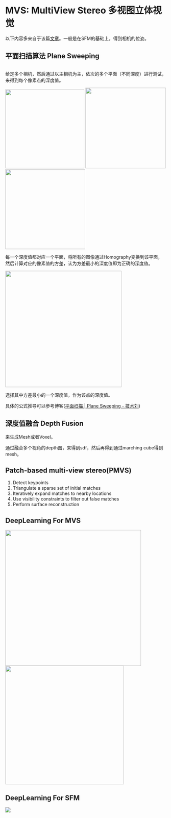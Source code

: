 # MVS: MultiView Stereo 多视图立体视觉

以下内容多来自于该篇[文章](https://slazebni.cs.illinois.edu/fall22/lec20_multiview_stereo.pdf)。一般是在SFM的基础上，得到相机的位姿。

## 平面扫描算法 Plane Sweeping

<img src="file:///home/aklice/.config/marktext/images/2024-05-30-13-29-32-plane_sweeping.png" title="" alt="" data-align="inline">

给定多个相机，然后通过以主相机为主，依次的多个平面（不同深度）进行测试，来得到每个像素点的深度值。

<img src="file:///home/aklice/.config/marktext/images/2024-05-30-13-35-50-projection_1.png" title="" alt="" width="247">         <img src="file:///home/aklice/.config/marktext/images/2024-05-30-13-36-06-projection_2.png" title="" alt="" width="252">         <img src="file:///home/aklice/.config/marktext/images/2024-05-30-13-36-13-projection_3.png" title="" alt="" width="250">

每一个深度值都对应一个平面，将所有的图像通过Homography变换到该平面，然后计算对应的像素值的方差，认为方差最小的深度值即为正确的深度值。

<img title="" src="file:///home/aklice/.config/marktext/images/2024-05-30-13-36-58-projection_4.png" alt="" width="364" data-align="center">

选择其中方差最小的一个深度值，作为该点的深度值。

具体的公式推导可以参考博客([平面扫描 | Plane Sweeping - 技术刘](http://liuxiao.org/kb/3dvision/3d-reconstruction/%E5%B9%B3%E9%9D%A2%E6%89%AB%E6%8F%8F-plane-sweeping/))

## 深度值融合 Depth Fusion

来生成Mesh或者Voxel。

通过融合多个视角的depth图，来得到sdf，然后再得到通过marching cube得到mesh。



## Patch-based multi-view stereo(PMVS)

1. Detect keypoints
2. Triangulate a sparse set of initial matches
3. Iteratively expand matches to nearby locations
4. Use visibility constraints to filter out false matches
5. Perform surface reconstruction







## DeepLearning For MVS

<img src="file:///home/aklice/.config/marktext/images/2024-05-30-16-35-37-dl_with_sfm_mvs_1.png" title="" alt="" width="425">                <img src="file:///home/aklice/.config/marktext/images/2024-05-30-16-35-44-dl_with_sfm_mvs_2.png" title="" alt="" width="371"> 

## DeepLearning For SFM

![](/home/aklice/.config/marktext/images/2024-05-30-16-36-06-dl_with_sfm_mvs_3.png)


